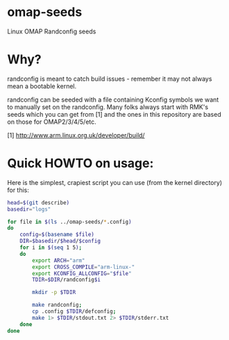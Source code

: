 omap-seeds
==========

Linux OMAP Randconfig seeds

Why?
===

randconfig is meant to catch build issues - remember it may not always
mean a bootable kernel.

randconfig can be seeded with a file containing Kconfig symbols we
want to manually set on the randconfig. Many folks always start with
RMK's seeds which you can get from [1] and the ones in this repository
are based on those for OMAP2/3/4/5/etc.

[1] http://www.arm.linux.org.uk/developer/build/

Quick HOWTO on usage:
=====================

Here is the simplest, crapiest script you can use (from the kernel
directory) for this:

```sh
head=$(git describe)
basedir="logs"

for file in $(ls ../omap-seeds/*.config)
do
	config=$(basename $file)
	DIR=$basedir/$head/$config
	for i in $(seq 1 5);
	do
		export ARCH="arm"
		export CROSS_COMPILE="arm-linux-"
		export KCONFIG_ALLCONFIG="$file"
		TDIR=$DIR/randconfig$i

		mkdir -p $TDIR

		make randconfig;
		cp .config $TDIR/defconfig;
		make 1> $TDIR/stdout.txt 2> $TDIR/stderr.txt
	done
done
```
